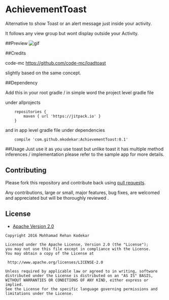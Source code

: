 # AchievementToast

Alternative to show Toast or an alert message just inside your activity.

It follows any view group but wont display outside your Activity.

##Preview
![gif](https://github.com/mkodekar/AchievementToast/blob/master/achievementtoastlibrary/blobs/AchievementToast.gif)

##Credits

code-mc
https://github.com/code-mc/loadtoast

slightly based on the same concept.


##Dependency

Add this in your root gradle / in simple word the project level gradle file

under allprojects

```
    repositories {
        maven { url 'https://jitpack.io' }
    }
```
and in app level gradle file under dependencies

```
    compile 'com.github.mkodekar:AchievementToast:0.1'
```

##Usage
Just use it as you use toast but unlike toast it has multiple method inferences / implementation
please refer to the sample app for more details.


## Contributing

Please fork this repository and contribute back using
[pull requests](https://github.com/mkodekar/AchievementToast/pulls).

Any contributions, large or small, major features, bug fixes, are welcomed and appreciated
but will be thoroughly reviewed .

## License

* [Apache Version 2.0](http://www.apache.org/licenses/LICENSE-2.0.html)

```
Copyright 2016 Mohhamad Rehan Kodekar

Licensed under the Apache License, Version 2.0 (the "License");
you may not use this file except in compliance with the License.
You may obtain a copy of the License at

 http://www.apache.org/licenses/LICENSE-2.0

Unless required by applicable law or agreed to in writing, software
distributed under the License is distributed on an "AS IS" BASIS,
WITHOUT WARRANTIES OR CONDITIONS OF ANY KIND, either express or implied.
See the License for the specific language governing permissions and
limitations under the License.